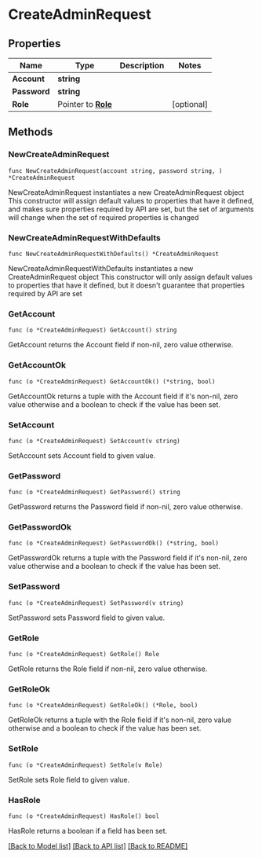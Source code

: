 # CreateAdminRequest

## Properties

Name | Type | Description | Notes
------------ | ------------- | ------------- | -------------
**Account** | **string** |  | 
**Password** | **string** |  | 
**Role** | Pointer to [**Role**](Role.md) |  | [optional] 

## Methods

### NewCreateAdminRequest

`func NewCreateAdminRequest(account string, password string, ) *CreateAdminRequest`

NewCreateAdminRequest instantiates a new CreateAdminRequest object
This constructor will assign default values to properties that have it defined,
and makes sure properties required by API are set, but the set of arguments
will change when the set of required properties is changed

### NewCreateAdminRequestWithDefaults

`func NewCreateAdminRequestWithDefaults() *CreateAdminRequest`

NewCreateAdminRequestWithDefaults instantiates a new CreateAdminRequest object
This constructor will only assign default values to properties that have it defined,
but it doesn't guarantee that properties required by API are set

### GetAccount

`func (o *CreateAdminRequest) GetAccount() string`

GetAccount returns the Account field if non-nil, zero value otherwise.

### GetAccountOk

`func (o *CreateAdminRequest) GetAccountOk() (*string, bool)`

GetAccountOk returns a tuple with the Account field if it's non-nil, zero value otherwise
and a boolean to check if the value has been set.

### SetAccount

`func (o *CreateAdminRequest) SetAccount(v string)`

SetAccount sets Account field to given value.


### GetPassword

`func (o *CreateAdminRequest) GetPassword() string`

GetPassword returns the Password field if non-nil, zero value otherwise.

### GetPasswordOk

`func (o *CreateAdminRequest) GetPasswordOk() (*string, bool)`

GetPasswordOk returns a tuple with the Password field if it's non-nil, zero value otherwise
and a boolean to check if the value has been set.

### SetPassword

`func (o *CreateAdminRequest) SetPassword(v string)`

SetPassword sets Password field to given value.


### GetRole

`func (o *CreateAdminRequest) GetRole() Role`

GetRole returns the Role field if non-nil, zero value otherwise.

### GetRoleOk

`func (o *CreateAdminRequest) GetRoleOk() (*Role, bool)`

GetRoleOk returns a tuple with the Role field if it's non-nil, zero value otherwise
and a boolean to check if the value has been set.

### SetRole

`func (o *CreateAdminRequest) SetRole(v Role)`

SetRole sets Role field to given value.

### HasRole

`func (o *CreateAdminRequest) HasRole() bool`

HasRole returns a boolean if a field has been set.


[[Back to Model list]](../README.md#documentation-for-models) [[Back to API list]](../README.md#documentation-for-api-endpoints) [[Back to README]](../README.md)


